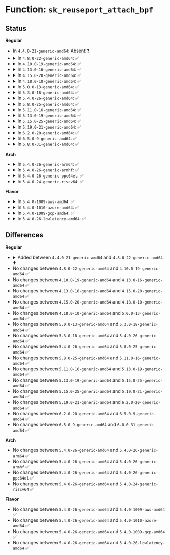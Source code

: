 # Function: <code>sk_reuseport_attach_bpf</code>

## Status
<b>Regular</b>
<ul>
<li>
In <code>4.4.0-21-generic-amd64</code>: Absent ❓
</li>
<li>
<details>
<summary>In <code>4.8.0-22-generic-amd64</code>: ✅</summary>

```c
int sk_reuseport_attach_bpf(u32 ufd, struct sock * sk)
```

```json
{
  "name": "sk_reuseport_attach_bpf",
  "collision_type": "Unique Global",
  "inline_type": "No",
  "funcs": [
    {
      "addr": 18446744071586834064,
      "name": "sk_reuseport_attach_bpf",
      "external": true,
      "loc": "net/core/filter.c:1327",
      "file": "net/core/filter.c",
      "inline": "seen, unknown",
      "caller_inline": [],
      "caller_func": [
        "net/core/sock.c:sock_setsockopt"
      ]
    }
  ],
  "symbols": [
    {
      "addr": 18446744071586834064,
      "name": "sk_reuseport_attach_bpf",
      "section": ".text",
      "bind": "STB_GLOBAL",
      "size": 100
    }
  ]
}
```
</details>
</li>
<li>
<details>
<summary>In <code>4.10.0-19-generic-amd64</code>: ✅</summary>

```c
int sk_reuseport_attach_bpf(u32 ufd, struct sock * sk)
```

```json
{
  "name": "sk_reuseport_attach_bpf",
  "collision_type": "Unique Global",
  "inline_type": "No",
  "funcs": [
    {
      "addr": 18446744071587025136,
      "name": "sk_reuseport_attach_bpf",
      "external": true,
      "loc": "net/core/filter.c:1329",
      "file": "net/core/filter.c",
      "inline": "seen, unknown",
      "caller_inline": [],
      "caller_func": [
        "net/core/sock.c:sock_setsockopt"
      ]
    }
  ],
  "symbols": [
    {
      "addr": 18446744071587025136,
      "name": "sk_reuseport_attach_bpf",
      "section": ".text",
      "bind": "STB_GLOBAL",
      "size": 100
    }
  ]
}
```
</details>
</li>
<li>
<details>
<summary>In <code>4.13.0-16-generic-amd64</code>: ✅</summary>

```c
int sk_reuseport_attach_bpf(u32 ufd, struct sock * sk)
```

```json
{
  "name": "sk_reuseport_attach_bpf",
  "collision_type": "Unique Global",
  "inline_type": "No",
  "funcs": [
    {
      "addr": 18446744071587153200,
      "name": "sk_reuseport_attach_bpf",
      "external": true,
      "loc": "net/core/filter.c:1354",
      "file": "net/core/filter.c",
      "inline": "seen, unknown",
      "caller_inline": [],
      "caller_func": [
        "net/core/sock.c:sock_setsockopt"
      ]
    }
  ],
  "symbols": [
    {
      "addr": 18446744071587153200,
      "name": "sk_reuseport_attach_bpf",
      "section": ".text",
      "bind": "STB_GLOBAL",
      "size": 108
    }
  ]
}
```
</details>
</li>
<li>
<details>
<summary>In <code>4.15.0-20-generic-amd64</code>: ✅</summary>

```c
int sk_reuseport_attach_bpf(u32 ufd, struct sock * sk)
```

```json
{
  "name": "sk_reuseport_attach_bpf",
  "collision_type": "Unique Global",
  "inline_type": "No",
  "funcs": [
    {
      "addr": 18446744071587660640,
      "name": "sk_reuseport_attach_bpf",
      "external": true,
      "loc": "net/core/filter.c:1375",
      "file": "net/core/filter.c",
      "inline": "seen, unknown",
      "caller_inline": [],
      "caller_func": [
        "net/core/sock.c:sock_setsockopt"
      ]
    }
  ],
  "symbols": [
    {
      "addr": 18446744071587660640,
      "name": "sk_reuseport_attach_bpf",
      "section": ".text",
      "bind": "STB_GLOBAL",
      "size": 110
    }
  ]
}
```
</details>
</li>
<li>
<details>
<summary>In <code>4.18.0-10-generic-amd64</code>: ✅</summary>

```c
int sk_reuseport_attach_bpf(u32 ufd, struct sock * sk)
```

```json
{
  "name": "sk_reuseport_attach_bpf",
  "collision_type": "Unique Global",
  "inline_type": "No",
  "funcs": [
    {
      "addr": 18446744071587988672,
      "name": "sk_reuseport_attach_bpf",
      "external": true,
      "loc": "net/core/filter.c:1587",
      "file": "net/core/filter.c",
      "inline": "seen, unknown",
      "caller_inline": [],
      "caller_func": [
        "net/core/sock.c:sock_setsockopt"
      ]
    }
  ],
  "symbols": [
    {
      "addr": 18446744071587988672,
      "name": "sk_reuseport_attach_bpf",
      "section": ".text",
      "bind": "STB_GLOBAL",
      "size": 102
    }
  ]
}
```
</details>
</li>
<li>
<details>
<summary>In <code>5.0.0-13-generic-amd64</code>: ✅</summary>

```c
int sk_reuseport_attach_bpf(u32 ufd, struct sock * sk)
```

```json
{
  "name": "sk_reuseport_attach_bpf",
  "collision_type": "Unique Global",
  "inline_type": "No",
  "funcs": [
    {
      "addr": 18446744071588146992,
      "name": "sk_reuseport_attach_bpf",
      "external": true,
      "loc": "net/core/filter.c:1567",
      "file": "net/core/filter.c",
      "inline": "seen, unknown",
      "caller_inline": [],
      "caller_func": [
        "net/core/sock.c:sock_setsockopt"
      ]
    }
  ],
  "symbols": [
    {
      "addr": 18446744071588146992,
      "name": "sk_reuseport_attach_bpf",
      "section": ".text",
      "bind": "STB_GLOBAL",
      "size": 261
    }
  ]
}
```
</details>
</li>
<li>
<details>
<summary>In <code>5.3.0-18-generic-amd64</code>: ✅</summary>

```c
int sk_reuseport_attach_bpf(u32 ufd, struct sock * sk)
```

```json
{
  "name": "sk_reuseport_attach_bpf",
  "collision_type": "Unique Global",
  "inline_type": "No",
  "funcs": [
    {
      "addr": 18446744071588466240,
      "name": "sk_reuseport_attach_bpf",
      "external": true,
      "loc": "net/core/filter.c:1567",
      "file": "net/core/filter.c",
      "inline": "seen, unknown",
      "caller_inline": [],
      "caller_func": [
        "net/core/sock.c:sock_setsockopt"
      ]
    }
  ],
  "symbols": [
    {
      "addr": 18446744071588466240,
      "name": "sk_reuseport_attach_bpf",
      "section": ".text",
      "bind": "STB_GLOBAL",
      "size": 250
    }
  ]
}
```
</details>
</li>
<li>
<details>
<summary>In <code>5.4.0-26-generic-amd64</code>: ✅</summary>

```c
int sk_reuseport_attach_bpf(u32 ufd, struct sock * sk)
```

```json
{
  "name": "sk_reuseport_attach_bpf",
  "collision_type": "Unique Global",
  "inline_type": "No",
  "funcs": [
    {
      "addr": 18446744071588671808,
      "name": "sk_reuseport_attach_bpf",
      "external": true,
      "loc": "net/core/filter.c:1567",
      "file": "net/core/filter.c",
      "inline": "seen, unknown",
      "caller_inline": [],
      "caller_func": [
        "net/core/sock.c:sock_setsockopt"
      ]
    }
  ],
  "symbols": [
    {
      "addr": 18446744071588671808,
      "name": "sk_reuseport_attach_bpf",
      "section": ".text",
      "bind": "STB_GLOBAL",
      "size": 250
    }
  ]
}
```
</details>
</li>
<li>
<details>
<summary>In <code>5.8.0-25-generic-amd64</code>: ✅</summary>

```c
int sk_reuseport_attach_bpf(u32 ufd, struct sock * sk)
```

```json
{
  "name": "sk_reuseport_attach_bpf",
  "collision_type": "Unique Global",
  "inline_type": "No",
  "funcs": [
    {
      "addr": 18446744071589537056,
      "name": "sk_reuseport_attach_bpf",
      "external": true,
      "loc": "net/core/filter.c:1556",
      "file": "net/core/filter.c",
      "inline": "seen, unknown",
      "caller_inline": [],
      "caller_func": [
        "net/core/sock.c:sock_setsockopt"
      ]
    }
  ],
  "symbols": [
    {
      "addr": 18446744071589537056,
      "name": "sk_reuseport_attach_bpf",
      "section": ".text",
      "bind": "STB_GLOBAL",
      "size": 243
    }
  ]
}
```
</details>
</li>
<li>
<details>
<summary>In <code>5.11.0-16-generic-amd64</code>: ✅</summary>

```c
int sk_reuseport_attach_bpf(u32 ufd, struct sock * sk)
```

```json
{
  "name": "sk_reuseport_attach_bpf",
  "collision_type": "Unique Global",
  "inline_type": "No",
  "funcs": [
    {
      "addr": 18446744071589546080,
      "name": "sk_reuseport_attach_bpf",
      "external": true,
      "loc": "net/core/filter.c:1586",
      "file": "net/core/filter.c",
      "inline": "seen, unknown",
      "caller_inline": [],
      "caller_func": [
        "net/core/sock.c:sock_setsockopt"
      ]
    }
  ],
  "symbols": [
    {
      "addr": 18446744071589546080,
      "name": "sk_reuseport_attach_bpf",
      "section": ".text",
      "bind": "STB_GLOBAL",
      "size": 243
    }
  ]
}
```
</details>
</li>
<li>
<details>
<summary>In <code>5.13.0-19-generic-amd64</code>: ✅</summary>

```c
int sk_reuseport_attach_bpf(u32 ufd, struct sock * sk)
```

```json
{
  "name": "sk_reuseport_attach_bpf",
  "collision_type": "Unique Global",
  "inline_type": "No",
  "funcs": [
    {
      "addr": 18446744071589443792,
      "name": "sk_reuseport_attach_bpf",
      "external": true,
      "loc": "net/core/filter.c:1586",
      "file": "net/core/filter.c",
      "inline": "seen, unknown",
      "caller_inline": [],
      "caller_func": [
        "net/core/sock.c:sock_setsockopt"
      ]
    }
  ],
  "symbols": [
    {
      "addr": 18446744071589443792,
      "name": "sk_reuseport_attach_bpf",
      "section": ".text",
      "bind": "STB_GLOBAL",
      "size": 243
    }
  ]
}
```
</details>
</li>
<li>
<details>
<summary>In <code>5.15.0-25-generic-amd64</code>: ✅</summary>

```c
int sk_reuseport_attach_bpf(u32 ufd, struct sock * sk)
```

```json
{
  "name": "sk_reuseport_attach_bpf",
  "collision_type": "Unique Global",
  "inline_type": "No",
  "funcs": [
    {
      "addr": 18446744071590178736,
      "name": "sk_reuseport_attach_bpf",
      "external": true,
      "loc": "net/core/filter.c:1587",
      "file": "net/core/filter.c",
      "inline": "seen, unknown",
      "caller_inline": [],
      "caller_func": [
        "net/core/sock.c:sock_setsockopt"
      ]
    }
  ],
  "symbols": [
    {
      "addr": 18446744071590178736,
      "name": "sk_reuseport_attach_bpf",
      "section": ".text",
      "bind": "STB_GLOBAL",
      "size": 243
    }
  ]
}
```
</details>
</li>
<li>
<details>
<summary>In <code>5.19.0-21-generic-amd64</code>: ✅</summary>

```c
int sk_reuseport_attach_bpf(u32 ufd, struct sock * sk)
```

```json
{
  "name": "sk_reuseport_attach_bpf",
  "collision_type": "Unique Global",
  "inline_type": "No",
  "funcs": [
    {
      "addr": 18446744071591741104,
      "name": "sk_reuseport_attach_bpf",
      "external": true,
      "loc": "net/core/filter.c:1588",
      "file": "net/core/filter.c",
      "inline": "seen, unknown",
      "caller_inline": [],
      "caller_func": [
        "net/core/sock.c:sock_setsockopt"
      ]
    }
  ],
  "symbols": [
    {
      "addr": 18446744071591741104,
      "name": "sk_reuseport_attach_bpf",
      "section": ".text",
      "bind": "STB_GLOBAL",
      "size": 252
    }
  ]
}
```
</details>
</li>
<li>
<details>
<summary>In <code>6.2.0-20-generic-amd64</code>: ✅</summary>

```c
int sk_reuseport_attach_bpf(u32 ufd, struct sock * sk)
```

```json
{
  "name": "sk_reuseport_attach_bpf",
  "collision_type": "Unique Global",
  "inline_type": "No",
  "funcs": [
    {
      "addr": 18446744071593530512,
      "name": "sk_reuseport_attach_bpf",
      "external": true,
      "loc": "net/core/filter.c:1590",
      "file": "net/core/filter.c",
      "inline": "seen, unknown",
      "caller_inline": [],
      "caller_func": [
        "net/core/sock.c:sk_setsockopt"
      ]
    }
  ],
  "symbols": [
    {
      "addr": 18446744071593530512,
      "name": "sk_reuseport_attach_bpf",
      "section": ".text",
      "bind": "STB_GLOBAL",
      "size": 252
    }
  ]
}
```
</details>
</li>
<li>
<details>
<summary>In <code>6.5.0-9-generic-amd64</code>: ✅</summary>

```c
int sk_reuseport_attach_bpf(u32 ufd, struct sock * sk)
```

```json
{
  "name": "sk_reuseport_attach_bpf",
  "collision_type": "Unique Global",
  "inline_type": "No",
  "funcs": [
    {
      "addr": 18446744071593996112,
      "name": "sk_reuseport_attach_bpf",
      "external": true,
      "loc": "net/core/filter.c:1590",
      "file": "net/core/filter.c",
      "inline": "seen, unknown",
      "caller_inline": [],
      "caller_func": [
        "net/core/sock.c:sk_setsockopt"
      ]
    }
  ],
  "symbols": [
    {
      "addr": 18446744071593996112,
      "name": "sk_reuseport_attach_bpf",
      "section": ".text",
      "bind": "STB_GLOBAL",
      "size": 252
    }
  ]
}
```
</details>
</li>
<li>
<details>
<summary>In <code>6.8.0-31-generic-amd64</code>: ✅</summary>

```c
int sk_reuseport_attach_bpf(u32 ufd, struct sock * sk)
```

```json
{
  "name": "sk_reuseport_attach_bpf",
  "collision_type": "Unique Global",
  "inline_type": "No",
  "funcs": [
    {
      "addr": 18446744071594780352,
      "name": "sk_reuseport_attach_bpf",
      "external": true,
      "loc": "net/core/filter.c:1596",
      "file": "net/core/filter.c",
      "inline": "seen, unknown",
      "caller_inline": [],
      "caller_func": [
        "net/core/sock.c:sk_setsockopt"
      ]
    }
  ],
  "symbols": [
    {
      "addr": 18446744071594780352,
      "name": "sk_reuseport_attach_bpf",
      "section": ".text",
      "bind": "STB_GLOBAL",
      "size": 257
    }
  ]
}
```
</details>
</li>
</ul>
<b>Arch</b>
<ul>
<li>
<details>
<summary>In <code>5.4.0-26-generic-arm64</code>: ✅</summary>

```c
int sk_reuseport_attach_bpf(u32 ufd, struct sock * sk)
```

```json
{
  "name": "sk_reuseport_attach_bpf",
  "collision_type": "Unique Global",
  "inline_type": "No",
  "funcs": [
    {
      "addr": 18446603336502224384,
      "name": "sk_reuseport_attach_bpf",
      "external": true,
      "loc": "net/core/filter.c:1567",
      "file": "net/core/filter.c",
      "inline": "seen, unknown",
      "caller_inline": [],
      "caller_func": [
        "net/core/sock.c:sock_setsockopt"
      ]
    }
  ],
  "symbols": [
    {
      "addr": 18446603336502224384,
      "name": "sk_reuseport_attach_bpf",
      "section": ".text",
      "bind": "STB_GLOBAL",
      "size": 288
    }
  ]
}
```
</details>
</li>
<li>
<details>
<summary>In <code>5.4.0-26-generic-armhf</code>: ✅</summary>

```c
int sk_reuseport_attach_bpf(u32 ufd, struct sock * sk)
```

```json
{
  "name": "sk_reuseport_attach_bpf",
  "collision_type": "Unique Global",
  "inline_type": "No",
  "funcs": [
    {
      "addr": 3234970312,
      "name": "sk_reuseport_attach_bpf",
      "external": true,
      "loc": "net/core/filter.c:1567",
      "file": "net/core/filter.c",
      "inline": "seen, unknown",
      "caller_inline": [],
      "caller_func": [
        "net/core/sock.c:sock_setsockopt"
      ]
    }
  ],
  "symbols": [
    {
      "addr": 3234970312,
      "name": "sk_reuseport_attach_bpf",
      "section": ".text",
      "bind": "STB_GLOBAL",
      "size": 292
    }
  ]
}
```
</details>
</li>
<li>
<details>
<summary>In <code>5.4.0-26-generic-ppc64el</code>: ✅</summary>

```c
int sk_reuseport_attach_bpf(u32 ufd, struct sock * sk)
```

```json
{
  "name": "sk_reuseport_attach_bpf",
  "collision_type": "Unique Global",
  "inline_type": "No",
  "funcs": [
    {
      "addr": 13835058055295711792,
      "name": "sk_reuseport_attach_bpf",
      "external": true,
      "loc": "net/core/filter.c:1567",
      "file": "net/core/filter.c",
      "inline": "seen, unknown",
      "caller_inline": [],
      "caller_func": [
        "net/core/sock.c:sock_setsockopt"
      ]
    }
  ],
  "symbols": [
    {
      "addr": 13835058055295711792,
      "name": "sk_reuseport_attach_bpf",
      "section": ".text",
      "bind": "STB_GLOBAL",
      "size": 392
    }
  ]
}
```
</details>
</li>
<li>
<details>
<summary>In <code>5.4.0-24-generic-riscv64</code>: ✅</summary>

```c
int sk_reuseport_attach_bpf(u32 ufd, struct sock * sk)
```

```json
{
  "name": "sk_reuseport_attach_bpf",
  "collision_type": "Unique Global",
  "inline_type": "No",
  "funcs": [
    {
      "addr": 18446743936278469064,
      "name": "sk_reuseport_attach_bpf",
      "external": true,
      "loc": "net/core/filter.c:1567",
      "file": "net/core/filter.c",
      "inline": "seen, unknown",
      "caller_inline": [],
      "caller_func": [
        "net/core/sock.c:sock_setsockopt"
      ]
    }
  ],
  "symbols": [
    {
      "addr": 18446743936278469064,
      "name": "sk_reuseport_attach_bpf",
      "section": ".text",
      "bind": "STB_GLOBAL",
      "size": 248
    }
  ]
}
```
</details>
</li>
</ul>
<b>Flavor</b>
<ul>
<li>
<details>
<summary>In <code>5.4.0-1009-aws-amd64</code>: ✅</summary>

```c
int sk_reuseport_attach_bpf(u32 ufd, struct sock * sk)
```

```json
{
  "name": "sk_reuseport_attach_bpf",
  "collision_type": "Unique Global",
  "inline_type": "No",
  "funcs": [
    {
      "addr": 18446744071588278544,
      "name": "sk_reuseport_attach_bpf",
      "external": true,
      "loc": "net/core/filter.c:1567",
      "file": "net/core/filter.c",
      "inline": "seen, unknown",
      "caller_inline": [],
      "caller_func": [
        "net/core/sock.c:sock_setsockopt"
      ]
    }
  ],
  "symbols": [
    {
      "addr": 18446744071588278544,
      "name": "sk_reuseport_attach_bpf",
      "section": ".text",
      "bind": "STB_GLOBAL",
      "size": 250
    }
  ]
}
```
</details>
</li>
<li>
<details>
<summary>In <code>5.4.0-1010-azure-amd64</code>: ✅</summary>

```c
int sk_reuseport_attach_bpf(u32 ufd, struct sock * sk)
```

```json
{
  "name": "sk_reuseport_attach_bpf",
  "collision_type": "Unique Global",
  "inline_type": "No",
  "funcs": [
    {
      "addr": 18446744071587991360,
      "name": "sk_reuseport_attach_bpf",
      "external": true,
      "loc": "net/core/filter.c:1567",
      "file": "net/core/filter.c",
      "inline": "seen, unknown",
      "caller_inline": [],
      "caller_func": [
        "net/core/sock.c:sock_setsockopt"
      ]
    }
  ],
  "symbols": [
    {
      "addr": 18446744071587991360,
      "name": "sk_reuseport_attach_bpf",
      "section": ".text",
      "bind": "STB_GLOBAL",
      "size": 250
    }
  ]
}
```
</details>
</li>
<li>
<details>
<summary>In <code>5.4.0-1009-gcp-amd64</code>: ✅</summary>

```c
int sk_reuseport_attach_bpf(u32 ufd, struct sock * sk)
```

```json
{
  "name": "sk_reuseport_attach_bpf",
  "collision_type": "Unique Global",
  "inline_type": "No",
  "funcs": [
    {
      "addr": 18446744071588610368,
      "name": "sk_reuseport_attach_bpf",
      "external": true,
      "loc": "net/core/filter.c:1567",
      "file": "net/core/filter.c",
      "inline": "seen, unknown",
      "caller_inline": [],
      "caller_func": [
        "net/core/sock.c:sock_setsockopt"
      ]
    }
  ],
  "symbols": [
    {
      "addr": 18446744071588610368,
      "name": "sk_reuseport_attach_bpf",
      "section": ".text",
      "bind": "STB_GLOBAL",
      "size": 250
    }
  ]
}
```
</details>
</li>
<li>
<details>
<summary>In <code>5.4.0-26-lowlatency-amd64</code>: ✅</summary>

```c
int sk_reuseport_attach_bpf(u32 ufd, struct sock * sk)
```

```json
{
  "name": "sk_reuseport_attach_bpf",
  "collision_type": "Unique Global",
  "inline_type": "No",
  "funcs": [
    {
      "addr": 18446744071588748048,
      "name": "sk_reuseport_attach_bpf",
      "external": true,
      "loc": "net/core/filter.c:1567",
      "file": "net/core/filter.c",
      "inline": "seen, unknown",
      "caller_inline": [],
      "caller_func": [
        "net/core/sock.c:sock_setsockopt"
      ]
    }
  ],
  "symbols": [
    {
      "addr": 18446744071588748048,
      "name": "sk_reuseport_attach_bpf",
      "section": ".text",
      "bind": "STB_GLOBAL",
      "size": 250
    }
  ]
}
```
</details>
</li>
</ul>

## Differences
<b>Regular</b>
<ul>
<li>
<details>
<summary>Added between <code>4.4.0-21-generic-amd64</code> and <code>4.8.0-22-generic-amd64</code> ➕</summary>

```c
int sk_reuseport_attach_bpf(u32 ufd, struct sock * sk)
```
</details>
</li>
<li>
No changes between <code>4.8.0-22-generic-amd64</code> and <code>4.10.0-19-generic-amd64</code> ✅
</li>
<li>
No changes between <code>4.10.0-19-generic-amd64</code> and <code>4.13.0-16-generic-amd64</code> ✅
</li>
<li>
No changes between <code>4.13.0-16-generic-amd64</code> and <code>4.15.0-20-generic-amd64</code> ✅
</li>
<li>
No changes between <code>4.15.0-20-generic-amd64</code> and <code>4.18.0-10-generic-amd64</code> ✅
</li>
<li>
No changes between <code>4.18.0-10-generic-amd64</code> and <code>5.0.0-13-generic-amd64</code> ✅
</li>
<li>
No changes between <code>5.0.0-13-generic-amd64</code> and <code>5.3.0-18-generic-amd64</code> ✅
</li>
<li>
No changes between <code>5.3.0-18-generic-amd64</code> and <code>5.4.0-26-generic-amd64</code> ✅
</li>
<li>
No changes between <code>5.4.0-26-generic-amd64</code> and <code>5.8.0-25-generic-amd64</code> ✅
</li>
<li>
No changes between <code>5.8.0-25-generic-amd64</code> and <code>5.11.0-16-generic-amd64</code> ✅
</li>
<li>
No changes between <code>5.11.0-16-generic-amd64</code> and <code>5.13.0-19-generic-amd64</code> ✅
</li>
<li>
No changes between <code>5.13.0-19-generic-amd64</code> and <code>5.15.0-25-generic-amd64</code> ✅
</li>
<li>
No changes between <code>5.15.0-25-generic-amd64</code> and <code>5.19.0-21-generic-amd64</code> ✅
</li>
<li>
No changes between <code>5.19.0-21-generic-amd64</code> and <code>6.2.0-20-generic-amd64</code> ✅
</li>
<li>
No changes between <code>6.2.0-20-generic-amd64</code> and <code>6.5.0-9-generic-amd64</code> ✅
</li>
<li>
No changes between <code>6.5.0-9-generic-amd64</code> and <code>6.8.0-31-generic-amd64</code> ✅
</li>
</ul>
<b>Arch</b>
<ul>
<li>
No changes between <code>5.4.0-26-generic-amd64</code> and <code>5.4.0-26-generic-arm64</code> ✅
</li>
<li>
No changes between <code>5.4.0-26-generic-amd64</code> and <code>5.4.0-26-generic-armhf</code> ✅
</li>
<li>
No changes between <code>5.4.0-26-generic-amd64</code> and <code>5.4.0-26-generic-ppc64el</code> ✅
</li>
<li>
No changes between <code>5.4.0-26-generic-amd64</code> and <code>5.4.0-24-generic-riscv64</code> ✅
</li>
</ul>
<b>Flavor</b>
<ul>
<li>
No changes between <code>5.4.0-26-generic-amd64</code> and <code>5.4.0-1009-aws-amd64</code> ✅
</li>
<li>
No changes between <code>5.4.0-26-generic-amd64</code> and <code>5.4.0-1010-azure-amd64</code> ✅
</li>
<li>
No changes between <code>5.4.0-26-generic-amd64</code> and <code>5.4.0-1009-gcp-amd64</code> ✅
</li>
<li>
No changes between <code>5.4.0-26-generic-amd64</code> and <code>5.4.0-26-lowlatency-amd64</code> ✅
</li>
</ul>
